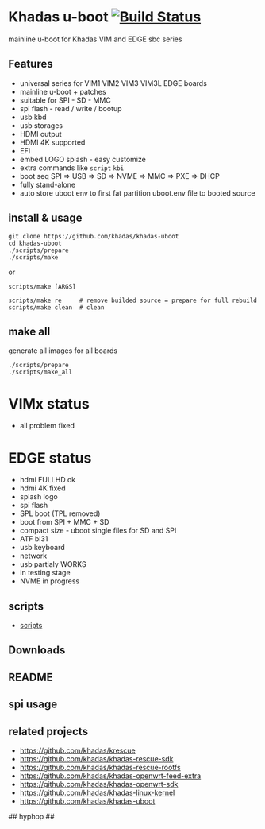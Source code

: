 # Khadas u-boot [![Build Status](https://github.com/khadas/khadas-uboot/workflows/Build/badge.svg)](https://github.com/khadas/khadas-uboot/actions)


<!--
# Khadas u-boot [![Build Status](https://travis-ci.org/krescue/khadas-uboot.svg?branch=master)](https://travis-ci.org/krescue/khadas-uboot)
-->

mainline u-boot for Khadas VIM and EDGE sbc series

## Features

+ universal series for VIM1 VIM2 VIM3 VIM3L EDGE boards
+ mainline u-boot + patches
+ suitable for SPI - SD - MMC
+ spi flash - read / write / bootup
+ usb kbd
+ usb storages
+ HDMI output
+ HDMI 4K supported
+ EFI
+ embed LOGO splash - easy customize
+ extra commands like `script` `kbi`
+ boot seq SPI => USB => SD => NVME => MMC => PXE => DHCP
+ fully stand-alone
+ auto store uboot env to first fat partition uboot.env file to booted source

## install & usage

```
git clone https://github.com/khadas/khadas-uboot
cd khadas-uboot
./scripts/prepare
./scripts/make

```
or

```
scripts/make [ARGS]

scripts/make re     # remove builded source = prepare for full rebuild
scripts/make clean  # clean

```

## make all

generate all images for all boards

```
./scripts/prepare
./scripts/make_all

```

VIMx status
=============

+ all problem fixed

EDGE status
=============

+ hdmi FULLHD ok
+ hdmi 4K fixed
+ splash logo
+ spi flash
+ SPL boot (TPL removed)
+ boot from SPI + MMC + SD
+ compact size - uboot single files for SD and SPI
+ ATF bl31
+ usb keyboard
+ network
+ usb partialy WORKS
+ in testing stage
+ NVME in progress

## scripts

+ [scripts](scripts)

## Downloads

## README

## spi usage 

## related projects

+ https://github.com/khadas/krescue
+ https://github.com/khadas/khadas-rescue-sdk
+ https://github.com/khadas/khadas-rescue-rootfs
+ https://github.com/khadas/khadas-openwrt-feed-extra
+ https://github.com/khadas/khadas-openwrt-sdk
+ https://github.com/khadas/khadas-linux-kernel
+ https://github.com/khadas/khadas-uboot

\## hyphop ##
